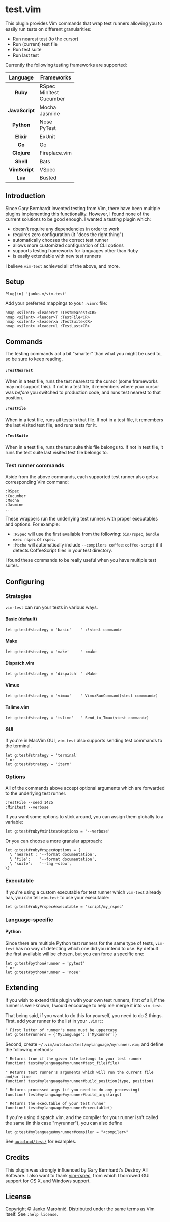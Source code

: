 # test.vim

This plugin provides Vim commands that wrap test runners allowing you to easily
run tests on different granularities:

* Run nearest test (to the cursor)
* Run (current) test file
* Run test suite
* Run last test

Currently the following testing frameworks are supported:

| Language       | Frameworks                    |
| :------------: | ----------------------------- |
| **Ruby**       | RSpec<br>Minitest<br>Cucumber |
| **JavaScript** | Mocha<br>Jasmine              |
| **Python**     | Nose<br>PyTest                |
| **Elixir**     | ExUnit                        |
| **Go**         | Go                            |
| **Clojure**    | Fireplace.vim                 |
| **Shell**      | Bats                          |
| **VimScript**  | VSpec                         |
| **Lua**        | Busted                        |

## Introduction

Since Gary Bernhardt invented testing from Vim, there have been multiple
plugins implementing this functionality. However, I found none of the current
solutions to be good enough. I wanted a testing plugin which:

* doesn't require any dependencies in order to work
* requires zero configuration (it "does the right thing")
* automatically chooses the correct test runner
* allows more customized configuration of CLI options
* supports testing frameworks for languages other than Ruby
* is easily extendable with new test runners

I believe `vim-test` achieved all of the above, and more.

## Setup

```vim
Plug[in] 'janko-m/vim-test'
```

Add your preferred mappings to your `.vimrc` file:

```vim
nmap <silent> <leader>t :TestNearest<CR>
nmap <silent> <leader>T :TestFile<CR>
nmap <silent> <leader>a :TestSuite<CR>
nmap <silent> <leader>l :TestLast<CR>
```

## Commands

The testing commands act a bit "smarter" than what you might be used to, so
be sure to keep reading.

#### `:TestNearest`

When in a test file, runs the test nearest to the cursor (some frameworks may
not support this). If not in a test file, it remembers where your cursor was
*before* you switched to production code, and runs test nearest to that
position.

#### `:TestFile`

When in a test file, runs all tests in that file. If not in a test file, it
remembers the last visited test file, and runs tests for it.

#### `:TestSuite`

When in a test file, runs the test suite this file belongs to. If not in test
file, it runs the test suite last visited test file belongs to.

### Test runner commands

Aside from the above commands, each supported test runner also gets a
corresponding Vim command:

```
:RSpec
:Cucumber
:Mocha
:Jasmine
...
```

These wrappers run the underlying test runners with proper executables and
options. For example:

* `:RSpec` will use the first available from the following: `bin/rspec`,
  `bundle exec rspec` or `rspec`.
* `:Mocha` will automatically include `--compilers coffee:coffee-script` if it
  detects CoffeeScript files in your test directory.

I found these commands to be really useful when you have multiple test suites.

## Configuring

### Strategies

`vim-test` can run your tests in various ways.

#### Basic (default)

```vim
let g:test#strategy = 'basic'    " :!<test command>
```

#### Make

```vim
let g:test#strategy = 'make'     " :make
```

#### Dispatch.vim

```vim
let g:test#strategy = 'dispatch' " :Make
```

#### Vimux

```vim
let g:test#strategy = 'vimux'    " VimuxRunCommand(<test commmand>)
```

#### Tslime.vim

```vim
let g:test#strategy = 'tslime'   " Send_to_Tmux(<test command>)
```

#### GUI

If you're in MacVim GUI, `vim-test` also supports sending test commands to the
terminal.

```vim
let g:test#strategy = 'terminal'
" or
let g:test#strategy = 'iterm'
```

### Options

All of the commands above accept optional arguments which are forwarded to the
underlying test runner.

```
:TestFile --seed 1425
:Minitest --verbose
```

If you want some options to stick around, you can assign them globally to a
variable:

```vim
let g:test#ruby#minitest#options = '--verbose'
```

Or you can choose a more granular approach:

```vim
let g:test#ruby#rspec#options = {
  \ 'nearest': '--format documentation',
  \ 'file':    '--format documentation',
  \ 'suite':   '--tag ~slow',
\}
```

### Executable

If you're using a custom executable for test runner which `vim-test` already
has, you can tell `vim-test` to use your executable:

```vim
let g:test#ruby#rspec#executable = 'script/my_rspec'
```

### Language-specific

#### Python

Since there are multiple Python test runners for the same type of tests,
`vim-test` has no way of detecting which one did you intend to use. By default
the first available will be chosen, but you can force a specific one:

``` vim
let g:test#python#runner = 'pytest'
" or
let g:test#python#runner = 'nose'
```

## Extending

If you wish to extend this plugin with your own test runners, first of all,
if the runner is well-known, I would encourage to help me merge it into
`vim-test`.

That being said, if you want to do this for yourself, you need to do 2 things.
First, add your runner to the list in your `.vimrc`:

```vim
" First letter of runner's name must be uppercase
let g:test#runners = {'MyLanguage': ['MyRunner']}
```

Second, create `~/.vim/autoload/test/mylanguage/myrunner.vim`, and define the following
methods:

```vim
" Returns true if the given file belongs to your test runner
function! test#mylanguage#myrunner#test_file(file)

" Returns test runner's arguments which will run the current file and/or line
function! test#mylanguage#myrunner#build_position(type, position)

" Returns processed args (if you need to do any processing)
function! test#mylanguage#myrunner#build_args(args)

" Returns the executable of your test runner
function! test#mylanguage#myrunner#executable()
```

If you're using dispatch.vim, and the compiler for your runner isn't called
the same (in this case "myrunner"), you can also define

```vim
let g:test#mylanguage#myrunner#compiler = "<compiler>"
```

See [`autoload/test/`](/autoload/test) for examples.

## Credits

This plugin was strongly influenced by Gary Bernhardt's Destroy All Software.
I also want to thank [vim-rspec](https://github.com/thoughtbot/vim-rspec), from
which I borrowed GUI support for OS X, and Windows support.

## License

Copyright © Janko Marohnić. Distributed under the same terms as Vim itself. See
`:help license`.
